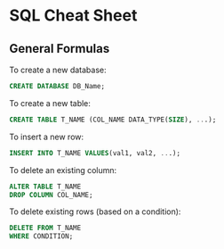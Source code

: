 # SQL Cheat Sheet

## General Formulas

To create a new database:

```sql
CREATE DATABASE DB_Name;
```

To create a new table:

```sql
CREATE TABLE T_NAME (COL_NAME DATA_TYPE(SIZE), ...);
```

To insert a new row:

```sql
INSERT INTO T_NAME VALUES(val1, val2, ...);
```

To delete an existing column:

```sql
ALTER TABLE T_NAME
DROP COLUMN COL_NAME;
```

To delete existing rows (based on a condition):

```sql
DELETE FROM T_NAME
WHERE CONDITION;
```
